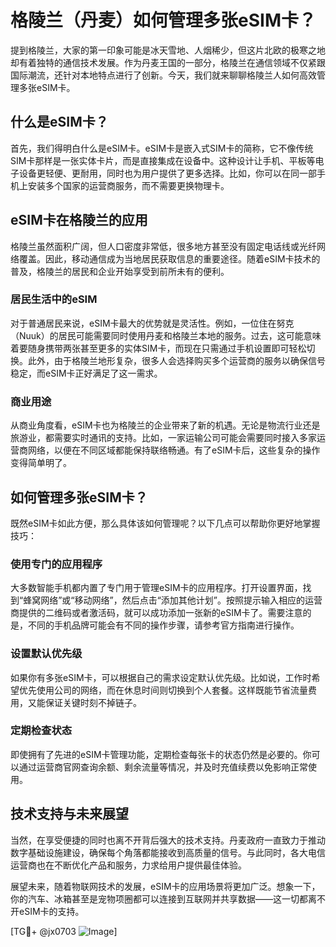 # 格陵兰（丹麦）如何管理多张eSIM卡？

提到格陵兰，大家的第一印象可能是冰天雪地、人烟稀少，但这片北欧的极寒之地却有着独特的通信技术发展。作为丹麦王国的一部分，格陵兰在通信领域不仅紧跟国际潮流，还针对本地特点进行了创新。今天，我们就来聊聊格陵兰人如何高效管理多张eSIM卡。

## 什么是eSIM卡？

首先，我们得明白什么是eSIM卡。eSIM卡是嵌入式SIM卡的简称，它不像传统SIM卡那样是一张实体卡片，而是直接集成在设备中。这种设计让手机、平板等电子设备更轻便、更耐用，同时也为用户提供了更多选择。比如，你可以在同一部手机上安装多个国家的运营商服务，而不需要更换物理卡。

## eSIM卡在格陵兰的应用

格陵兰虽然面积广阔，但人口密度非常低，很多地方甚至没有固定电话线或光纤网络覆盖。因此，移动通信成为当地居民获取信息的重要途径。随着eSIM卡技术的普及，格陵兰的居民和企业开始享受到前所未有的便利。

### 居民生活中的eSIM

对于普通居民来说，eSIM卡最大的优势就是灵活性。例如，一位住在努克（Nuuk）的居民可能需要同时使用丹麦和格陵兰本地的服务。过去，这可能意味着要随身携带两张甚至更多的实体SIM卡，而现在只需通过手机设置即可轻松切换。此外，由于格陵兰地形复杂，很多人会选择购买多个运营商的服务以确保信号稳定，而eSIM卡正好满足了这一需求。

### 商业用途

从商业角度看，eSIM卡也为格陵兰的企业带来了新的机遇。无论是物流行业还是旅游业，都需要实时通讯的支持。比如，一家运输公司可能会需要同时接入多家运营商网络，以便在不同区域都能保持联络畅通。有了eSIM卡后，这些复杂的操作变得简单明了。

## 如何管理多张eSIM卡？

既然eSIM卡如此方便，那么具体该如何管理呢？以下几点可以帮助你更好地掌握技巧：

### 使用专门的应用程序

大多数智能手机都内置了专门用于管理eSIM卡的应用程序。打开设置界面，找到“蜂窝网络”或“移动网络”，然后点击“添加其他计划”。按照提示输入相应的运营商提供的二维码或者激活码，就可以成功添加一张新的eSIM卡了。需要注意的是，不同的手机品牌可能会有不同的操作步骤，请参考官方指南进行操作。

### 设置默认优先级

如果你有多张eSIM卡，可以根据自己的需求设定默认优先级。比如说，工作时希望优先使用公司的网络，而在休息时间则切换到个人套餐。这样既能节省流量费用，又能保证关键时刻不掉链子。

### 定期检查状态

即使拥有了先进的eSIM卡管理功能，定期检查每张卡的状态仍然是必要的。你可以通过运营商官网查询余额、剩余流量等情况，并及时充值续费以免影响正常使用。

## 技术支持与未来展望

当然，在享受便捷的同时也离不开背后强大的技术支持。丹麦政府一直致力于推动数字基础设施建设，确保每个角落都能接收到高质量的信号。与此同时，各大电信运营商也在不断优化产品和服务，力求给用户提供最佳体验。

展望未来，随着物联网技术的发展，eSIM卡的应用场景将更加广泛。想象一下，你的汽车、冰箱甚至是宠物项圈都可以连接到互联网并共享数据——这一切都离不开eSIM卡的支持。

[TG💪+ @jx0703 ![Image](https://github.com/user-attachments/assets/dbca1d08-cadb-493c-b0ec-ad6f7a83f270)]